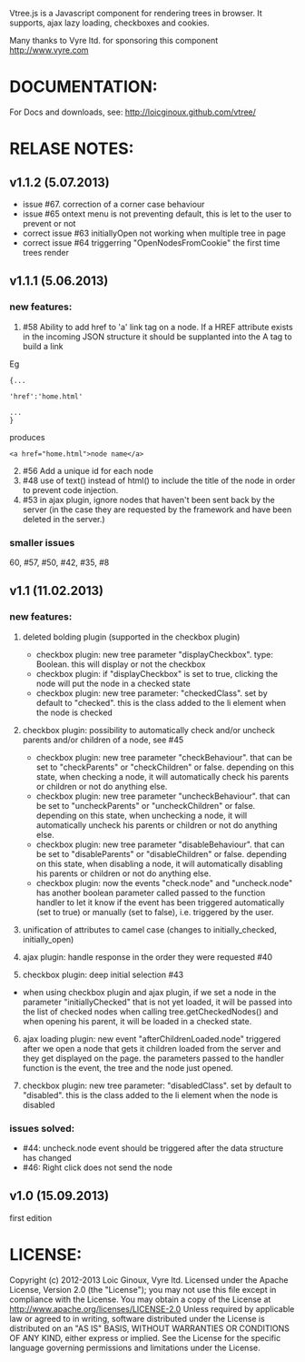 Vtree.js is a Javascript component for rendering trees in browser.
It supports, ajax lazy loading, checkboxes and cookies.

Many thanks to Vyre ltd. for sponsoring this component
http://www.vyre.com


DOCUMENTATION:
==============
For Docs and downloads, see:
http://loicginoux.github.com/vtree/


RELASE NOTES:
=============

v1.1.2 (5.07.2013)
-----------------
- issue #67. correction of a corner case behaviour
- issue #65 ontext menu is not preventing default, this is let to the user to prevent or not
- correct issue #63 initiallyOpen not working when multiple tree in page
- correct issue #64 triggerring "OpenNodesFromCookie" the first time trees render

v1.1.1 (5.06.2013)
-----------------

### new features:
1. #58 Ability to add href to 'a' link tag on a node. If a HREF attribute exists in the incoming JSON structure it should be supplanted into the A tag to build a link

Eg

```
{...

'href':'home.html'

...
}
```

produces

```
<a href="home.html">node name</a>
```

2. #56 Add a unique id for each node
3. #48 use of text() instead of html() to include the title of the node in order to prevent code injection.
4. #53 in ajax plugin, ignore nodes that haven't been sent back by the server (in the case they are requested by the framework and have been deleted in the server.)

### smaller issues

60, #57, #50, #42, #35, #8


v1.1 (11.02.2013)
-----------------

###  new features:

1. deleted bolding plugin (supported in the checkbox plugin)
	- checkbox plugin: new tree parameter "displayCheckbox". type: Boolean. this will display or not the checkbox
	- checkbox plugin: if "displayCheckbox" is set to true, clicking the node will put the node in a checked state
	- checkbox plugin: new tree parameter: "checkedClass". set by default to "checked". this is the class added to the li element when the node is checked

2. checkbox plugin: possibility to automatically check and/or uncheck parents and/or children of a node, see #45
	- checkbox plugin: new tree parameter "checkBehaviour". that can be set to "checkParents" or "checkChildren" or false. depending on this state, when checking a node, it will automatically check his parents or children or not do anything else.
	- checkbox plugin: new tree parameter "uncheckBehaviour". that can be set to "uncheckParents" or "uncheckChildren" or false. depending on this state, when unchecking a node, it will automatically uncheck his parents or children or not do anything else.
	- checkbox plugin: new tree parameter "disableBehaviour". that can be set to "disableParents" or "disableChildren" or false. depending on this state, when disabling a node, it will automatically disabling his parents or children or not do anything else.
	- checkbox plugin: now the events "check.node" and "uncheck.node" has another boolean parameter called passed to the function handler to let it know if the event has been triggered automatically (set to true) or manually (set to false), i.e. triggered by the user.
3. unification of attributes to camel case (changes to initially_checked, initially_open)

4. ajax plugin: handle response in the order they were requested #40

5. checkbox plugin: deep initial selection #43
 - when using checkbox plugin and ajax plugin, if we set a node in the parameter "initiallyChecked" that is not yet loaded, it will be passed into the list of checked nodes when calling tree.getCheckedNodes() and when opening his parent, it will be loaded in a checked state.

6. ajax loading plugin: new event "afterChildrenLoaded.node" triggered after we open a node that gets it children loaded from the server and they get displayed on the page. the parameters passed to the handler function is the event, the tree and the node just opened.

7. checkbox plugin: new tree parameter: "disabledClass". set by default to "disabled". this is the class added to the li element when the node is disabled


### issues solved:
- #44: uncheck.node event should be triggered after the data structure has changed
- #46: Right click does not send the node

v1.0 (15.09.2013)
-----------------
first edition


LICENSE:
========

Copyright (c) 2012-2013 Loic Ginoux, Vyre ltd.
Licensed under the Apache License, Version 2.0 (the "License");
you may not use this file except in compliance with the License.
You may obtain a copy of the License at
http://www.apache.org/licenses/LICENSE-2.0
Unless required by applicable law or agreed to in writing, software
distributed under the License is distributed on an "AS IS" BASIS,
WITHOUT WARRANTIES OR CONDITIONS OF ANY KIND, either express or implied.
See the License for the specific language governing permissions and
limitations under the License.
